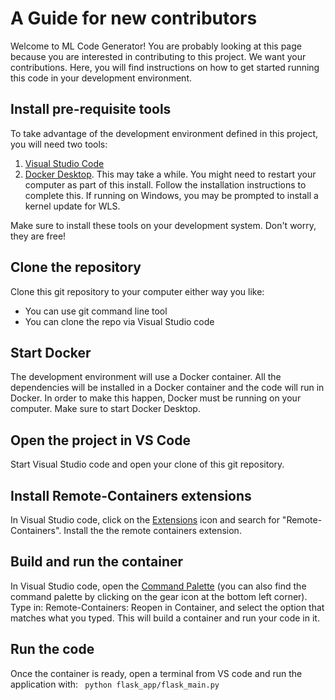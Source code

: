 # A Guide for new contributors
Welcome to ML Code Generator! You are probably looking at this page because you are interested in
contributing to this project. We want your contributions. Here, you will find instructions on how
to get started running this code in your development environment.

## Install pre-requisite tools
To take advantage of the development environment defined in this project, you will need two tools:
1. <a href="https://code.visualstudio.com/">Visual Studio Code</a>
2. <a href="https://www.docker.com/products/docker-desktop/">Docker Desktop</a>. This may take a while. You might need to restart your computer as part of this install. Follow the installation instructions to complete this. If running on Windows, you may be prompted to install a kernel update for WLS.

Make sure to install these tools on your development system. Don't worry, they are free!

## Clone the repository
Clone this git repository to your computer either way you like:
* You can use git command line tool
* You can clone the repo via Visual Studio code

## Start Docker
The development environment will use a Docker container. All the dependencies will be installed
in a Docker container and the code will run in Docker. In order to make this happen, Docker must be
running on your computer. Make sure to start Docker Desktop.

## Open the project in VS Code
Start Visual Studio code and open your clone of this git repository. 

## Install Remote-Containers extensions
In Visual Studio code, click on the <a href="https://code.visualstudio.com/docs/editor/extension-marketplace">Extensions</a> icon and search for "Remote-Containers". Install the the remote containers extension.

## Build and run the container
In Visual Studio code, open the <a href="https://code.visualstudio.com/docs/getstarted/userinterface#_command-palette">Command Palette</a> (you can also find the command palette by clicking on the gear icon at the bottom left corner). Type in: Remote-Containers: Reopen in Container, and select the option that matches what you typed. This will build a container and run your code in it. 

## Run the code
Once the container is ready, open a terminal from VS code and run the application with:
<code>
python flask_app/flask_main.py
</code>
